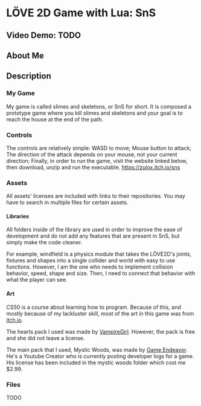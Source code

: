 # LÖVE 2D Game with Lua: SnS

## Video Demo:  TODO

## About Me

## Description

### My Game

My game is called slimes and skeletons, or SnS for short. It is composed a prototype game where you kill slimes and skeletons and your goal is to reach the house at the end of the path.

### Controls

The controls are relatively simple:
WASD to move;
Mouse button to attack;
The direction of the attack depends on your mouse, not your current direction;
Finally, in order to run the game, visit the website linked below, then download, unzip and run the executable.
<https://zulox.itch.io/sns>

### Assets

All assets' licenses are included with links to their repositories. You may have to search in multiple files for certain assets.

#### Libraries

All folders inside of the library are used in order to improve the ease of development and do not add any features that are present in SnS, but simply make the code cleaner.

For example, windfield is a physics module that takes the LÖVE2D's joints, fixtures and shapes into a single collider and world with easy to use functions. However, I am the one who needs to implement collision behavior, speed, shape and size. Then, I need to connect that behavior with what the player can see.

#### Art

CS50 is a course about learning how to program. Because of this, and mostly because of my lackluster skill, most of the art in this game was from [itch.io](https://itch.io/).

The hearts pack I used was made by [VampireGirl](https://itch.io/profile/fliflifly). However, the pack is free and she did not leave a license.

The main pack that I used, Mystic Woods, was made by [Game Endeavor]((https://game-endeavor.itch.io/)). He's a Youtube Creator who is currently posting developer logs for a game. His license has been included in the mystic woods folder which cost me $2.99.

### Files

TODO

